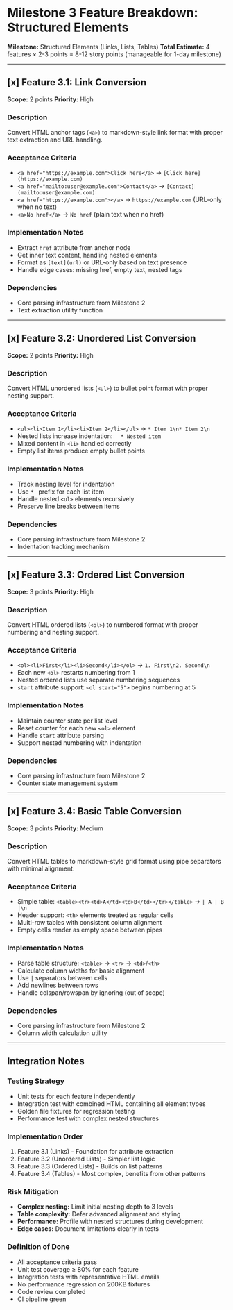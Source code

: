 # Milestone 3 Feature Breakdown: Structured Elements

**Milestone:** Structured Elements (Links, Lists, Tables)
**Total Estimate:** 4 features × 2-3 points = 8-12 story points (manageable for 1-day milestone)

---

## [x] Feature 3.1: Link Conversion

**Scope:** 2 points
**Priority:** High

### Description

Convert HTML anchor tags (`<a>`) to markdown-style link format with proper text extraction and URL handling.

### Acceptance Criteria

- `<a href="https://example.com">Click here</a>` → `[Click here](https://example.com)`
- `<a href="mailto:user@example.com">Contact</a>` → `[Contact](mailto:user@example.com)`
- `<a href="https://example.com"></a>` → `https://example.com` (URL-only when no text)
- `<a>No href</a>` → `No href` (plain text when no href)

### Implementation Notes

- Extract `href` attribute from anchor node
- Get inner text content, handling nested elements
- Format as `[text](url)` or URL-only based on text presence
- Handle edge cases: missing href, empty text, nested tags

### Dependencies

- Core parsing infrastructure from Milestone 2
- Text extraction utility function

---

## [x] Feature 3.2: Unordered List Conversion

**Scope:** 2 points
**Priority:** High

### Description

Convert HTML unordered lists (`<ul>`) to bullet point format with proper nesting support.

### Acceptance Criteria

- `<ul><li>Item 1</li><li>Item 2</li></ul>` → `* Item 1\n* Item 2\n`
- Nested lists increase indentation: `  * Nested item`
- Mixed content in `<li>` handled correctly
- Empty list items produce empty bullet points

### Implementation Notes

- Track nesting level for indentation
- Use `* ` prefix for each list item
- Handle nested `<ul>` elements recursively
- Preserve line breaks between items

### Dependencies

- Core parsing infrastructure from Milestone 2
- Indentation tracking mechanism

---

## [x] Feature 3.3: Ordered List Conversion

**Scope:** 3 points
**Priority:** High

### Description

Convert HTML ordered lists (`<ol>`) to numbered format with proper numbering and nesting support.

### Acceptance Criteria

- `<ol><li>First</li><li>Second</li></ol>` → `1. First\n2. Second\n`
- Each new `<ol>` restarts numbering from 1
- Nested ordered lists use separate numbering sequences
- `start` attribute support: `<ol start="5">` begins numbering at 5

### Implementation Notes

- Maintain counter state per list level
- Reset counter for each new `<ol>` element
- Handle `start` attribute parsing
- Support nested numbering with indentation

### Dependencies

- Core parsing infrastructure from Milestone 2
- Counter state management system

---

## [x] Feature 3.4: Basic Table Conversion

**Scope:** 3 points
**Priority:** Medium

### Description

Convert HTML tables to markdown-style grid format using pipe separators with minimal alignment.

### Acceptance Criteria

- Simple table: `<table><tr><td>A</td><td>B</td></tr></table>` → `| A | B |\n`
- Header support: `<th>` elements treated as regular cells
- Multi-row tables with consistent column alignment
- Empty cells render as empty space between pipes

### Implementation Notes

- Parse table structure: `<table>` → `<tr>` → `<td>`/`<th>`
- Calculate column widths for basic alignment
- Use `|` separators between cells
- Add newlines between rows
- Handle colspan/rowspan by ignoring (out of scope)

### Dependencies

- Core parsing infrastructure from Milestone 2
- Column width calculation utility

---

## Integration Notes

### Testing Strategy

- Unit tests for each feature independently
- Integration test with combined HTML containing all element types
- Golden file fixtures for regression testing
- Performance test with complex nested structures

### Implementation Order

1. Feature 3.1 (Links) - Foundation for attribute extraction
2. Feature 3.2 (Unordered Lists) - Simpler list logic
3. Feature 3.3 (Ordered Lists) - Builds on list patterns
4. Feature 3.4 (Tables) - Most complex, benefits from other patterns

### Risk Mitigation

- **Complex nesting:** Limit initial nesting depth to 3 levels
- **Table complexity:** Defer advanced alignment and styling
- **Performance:** Profile with nested structures during development
- **Edge cases:** Document limitations clearly in tests

### Definition of Done

- All acceptance criteria pass
- Unit test coverage ≥ 80% for each feature
- Integration tests with representative HTML emails
- No performance regression on 200KB fixtures
- Code review completed
- CI pipeline green
